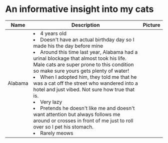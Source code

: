 # An informative insight into my cats

| **Name**  | **Description** | **Picture** |
|--------------|---------|-------------------|
|Alabama| <li> 4 years old <li> Doesn't have an actual birthday day so I made his the day before mine <li> Around this time last year, Alabama had a urinal blockage that almost took his life. Male cats are super prone to this condition so make sure yours gets plenty of water! <li> When I adopted him, they told me that he was a cat off the street who wandered into a hotel and just vibed. Not sure how true that is. <li> Very lazy <li> Pretends he doesn't like me and doesn't want attention but always follows me around or crosses in front of me just to roll over so I pet his stomach. <li> Rarely meows </li> 
          

